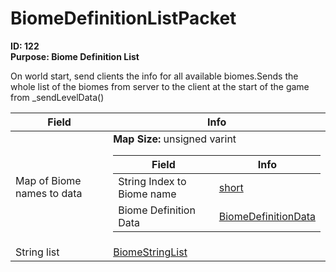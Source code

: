 # BiomeDefinitionListPacket

**ID: 122**  
**Purpose: Biome Definition List**  

On world start, send clients the info for all available biomes.Sends the whole list of the biomes from server to the client at the start of the game from _sendLevelData()

<table><thead><tr><th>Field</th><th>Info</th></tr></thead><tbody>
<tr><td>Map of Biome names to data</td><td><b>Map Size:</b> unsigned varint
  <table><thead><tr><th>Field</th><th>Info</th></tr></thead><tbody>
  <tr><td>String Index to Biome name</td><td><a href="../types/short.md">short</a></td></tr>
  <tr><td>Biome Definition Data</td><td><a href="../types/BiomeDefinitionData.md">BiomeDefinitionData</a></td></tr>
  </tbody></table></td></tr>
<tr><td>String list</td><td><a href="../types/BiomeStringList.md">BiomeStringList</a></td></tr>
</tbody></table>